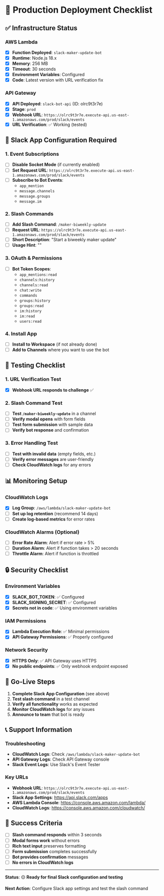 # 🚀 Production Deployment Checklist

## ✅ Infrastructure Status

### AWS Lambda
- [x] **Function Deployed**: `slack-maker-update-bot`
- [x] **Runtime**: Node.js 18.x
- [x] **Memory**: 256 MB
- [x] **Timeout**: 30 seconds
- [x] **Environment Variables**: Configured
- [x] **Code**: Latest version with URL verification fix

### API Gateway
- [x] **API Deployed**: `slack-bot-api` (ID: olrc9t3r7e)
- [x] **Stage**: `prod`
- [x] **Webhook URL**: `https://olrc9t3r7e.execute-api.us-east-1.amazonaws.com/prod/slack/events`
- [x] **URL Verification**: ✅ Working (tested)

## 🔧 Slack App Configuration Required

### 1. Event Subscriptions
- [ ] **Disable Socket Mode** (if currently enabled)
- [ ] **Set Request URL**: `https://olrc9t3r7e.execute-api.us-east-1.amazonaws.com/prod/slack/events`
- [ ] **Subscribe to Bot Events**:
  - `app_mention`
  - `message.channels`
  - `message.groups`
  - `message.im`

### 2. Slash Commands
- [ ] **Add Slash Command**: `/maker-biweekly-update`
- [ ] **Request URL**: `https://olrc9t3r7e.execute-api.us-east-1.amazonaws.com/prod/slack/events`
- [ ] **Short Description**: "Start a biweekly maker update"
- [ ] **Usage Hint**: ""

### 3. OAuth & Permissions
- [ ] **Bot Token Scopes**:
  - `app_mentions:read`
  - `channels:history`
  - `channels:read`
  - `chat:write`
  - `commands`
  - `groups:history`
  - `groups:read`
  - `im:history`
  - `im:read`
  - `users:read`

### 4. Install App
- [ ] **Install to Workspace** (if not already done)
- [ ] **Add to Channels** where you want to use the bot

## 🧪 Testing Checklist

### 1. URL Verification Test
- [x] **Webhook URL responds to challenge** ✅

### 2. Slash Command Test
- [ ] **Test `/maker-biweekly-update`** in a channel
- [ ] **Verify modal opens** with form fields
- [ ] **Test form submission** with sample data
- [ ] **Verify bot response** and confirmation

### 3. Error Handling Test
- [ ] **Test with invalid data** (empty fields, etc.)
- [ ] **Verify error messages** are user-friendly
- [ ] **Check CloudWatch logs** for any errors

## 📊 Monitoring Setup

### CloudWatch Logs
- [x] **Log Group**: `/aws/lambda/slack-maker-update-bot`
- [ ] **Set up log retention** (recommend 14 days)
- [ ] **Create log-based metrics** for error rates

### CloudWatch Alarms (Optional)
- [ ] **Error Rate Alarm**: Alert if error rate > 5%
- [ ] **Duration Alarm**: Alert if function takes > 20 seconds
- [ ] **Throttle Alarm**: Alert if function is throttled

## 🔒 Security Checklist

### Environment Variables
- [x] **SLACK_BOT_TOKEN**: ✅ Configured
- [x] **SLACK_SIGNING_SECRET**: ✅ Configured
- [x] **Secrets not in code**: ✅ Using environment variables

### IAM Permissions
- [x] **Lambda Execution Role**: ✅ Minimal permissions
- [x] **API Gateway Permissions**: ✅ Properly configured

### Network Security
- [x] **HTTPS Only**: ✅ API Gateway uses HTTPS
- [x] **No public endpoints**: ✅ Only webhook endpoint exposed

## 🚀 Go-Live Steps

1. **Complete Slack App Configuration** (see above)
2. **Test slash command** in a test channel
3. **Verify all functionality** works as expected
4. **Monitor CloudWatch logs** for any issues
5. **Announce to team** that bot is ready

## 📞 Support Information

### Troubleshooting
- **CloudWatch Logs**: Check `/aws/lambda/slack-maker-update-bot`
- **API Gateway Logs**: Check API Gateway console
- **Slack Event Logs**: Use Slack's Event Tester

### Key URLs
- **Webhook URL**: `https://olrc9t3r7e.execute-api.us-east-1.amazonaws.com/prod/slack/events`
- **Slack App Settings**: https://api.slack.com/apps
- **AWS Lambda Console**: https://console.aws.amazon.com/lambda/
- **CloudWatch Logs**: https://console.aws.amazon.com/cloudwatch/

## 🎯 Success Criteria

- [ ] **Slash command responds** within 3 seconds
- [ ] **Modal forms work** without errors
- [ ] **Rich text input** preserves formatting
- [ ] **Form submission** completes successfully
- [ ] **Bot provides confirmation** messages
- [ ] **No errors in CloudWatch logs**

---

**Status**: 🟡 **Ready for final Slack configuration and testing**

**Next Action**: Configure Slack app settings and test the slash command
